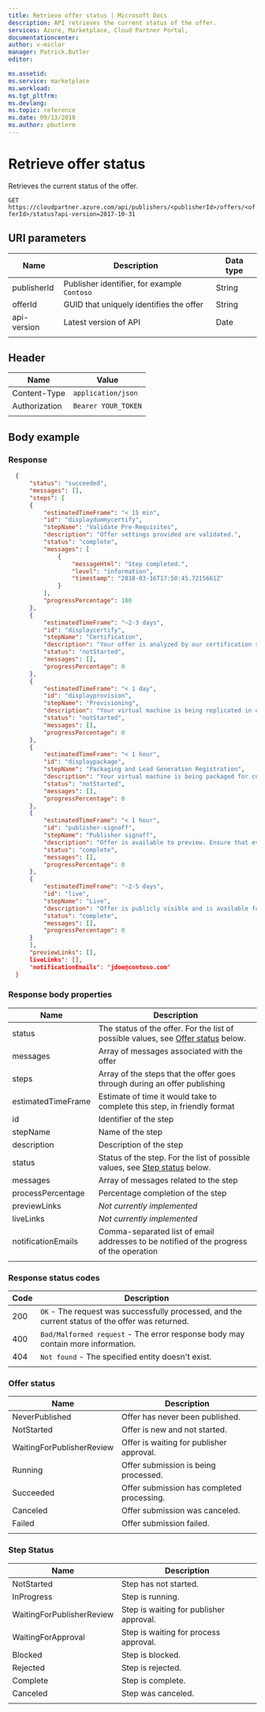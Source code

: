 ```yaml
---
title: Retrieve offer status | Microsoft Docs
description: API retrieves the current status of the offer.
services: Azure, Marketplace, Cloud Partner Portal, 
documentationcenter:
author: v-miclar
manager: Patrick.Butler  
editor:

ms.assetid: 
ms.service: marketplace
ms.workload: 
ms.tgt_pltfrm: 
ms.devlang: 
ms.topic: reference
ms.date: 09/13/2018
ms.author: pbutlerm
---
```



Retrieve offer status 
=====================

Retrieves the current status of the offer.

  `GET  https://cloudpartner.azure.com/api/publishers/<publisherId>/offers/<offerId>/status?api-version=2017-10-31`

URI parameters
--------------

|  **Name**       |   **Description**                            |  **Data type** |
|  -------------  |  ------------------------------------------  |  ------------  |
|  publisherId    | Publisher identifier, for example `Contoso`  |     String     |
|  offerId        | GUID that uniquely identifies the offer      |     String     |
|  api-version    | Latest version of API                        |     Date       |
|  |  |


Header
------

|  Name           |  Value               |
|  -------------  | -------------------  |
|  Content-Type   |  `application/json`  |
|  Authorization  | `Bearer YOUR_TOKEN`  |
|  |  |


Body example
------------

### Response

``` json
  {
      "status": "succeeded",
      "messages": [],
      "steps": [
      {
          "estimatedTimeFrame": "< 15 min",
          "id": "displaydummycertify",
          "stepName": "Validate Pre-Requisites",
          "description": "Offer settings provided are validated.",
          "status": "complete",
          "messages": [
              {
                  "messageHtml": "Step completed.",
                  "level": "information",
                  "timestamp": "2018-03-16T17:50:45.7215661Z"
              }
          ],       
          "progressPercentage": 100
      },
      {
          "estimatedTimeFrame": "~2-3 days",
          "id": "displaycertify",
          "stepName": "Certification",
          "description": "Your offer is analyzed by our certification systems for issues.",
          "status": "notStarted",
          "messages": [],
          "progressPercentage": 0
      },
      {
          "estimatedTimeFrame": "< 1 day",
          "id": "displayprovision",
          "stepName": "Provisioning",
          "description": "Your virtual machine is being replicated in our production systems.",
          "status": "notStarted",
          "messages": [],
          "progressPercentage": 0
      },
      {
          "estimatedTimeFrame": "< 1 hour",
          "id": "displaypackage",
          "stepName": "Packaging and Lead Generation Registration",
          "description": "Your virtual machine is being packaged for customers. Additionally, lead systems are being configured and set up.",
          "status": "notStarted",
          "messages": [],
          "progressPercentage": 0
      },
      {
          "estimatedTimeFrame": "< 1 hour",
          "id": "publisher-signoff",
          "stepName": "Publisher signoff",
          "description": "Offer is available to preview. Ensure that everything looks good before making your offer live.",
          "status": "complete",
          "messages": [],
          "progressPercentage": 0
      },
      {
          "estimatedTimeFrame": "~2-5 days",
          "id": "live",
          "stepName": "Live",
          "description": "Offer is publicly visible and is available for purchase.",
          "status": "complete",
          "messages": [],
          "progressPercentage": 0
      }
      ],
      "previewLinks": [],
      liveLinks": [],
      "notificationEmails": "jdoe@contoso.com"
  } 
```


### Response body properties

|  **Name**             |    **Description**                                                                             |
| --------------------  |   -------------------------------------------------------------------------------------------- |
|  status               | The status of the offer. For the list of possible values, see [Offer status](#offer-status) below. |
|  messages             | Array of messages associated with the offer                                                    |
|  steps                | Array of the steps that the offer goes through during an offer publishing                      |
|  estimatedTimeFrame   | Estimate of time it would take to complete this step, in friendly format                       |
|  id                   | Identifier of the step                                                                         |
|  stepName             | Name of the step                                                                               |
|  description          | Description of the step                                                                        |
|  status               | Status of the step. For the list of possible values, see [Step status](#step-status) below.    |
|  messages             | Array of messages related to the step                                                          |
|  processPercentage    | Percentage completion of the step                                                              |
|  previewLinks         | *Not currently implemented*                                                                    |
|  liveLinks            | *Not currently implemented*                                                                    |
|  notificationEmails   | Comma-separated list of email addresses to be notified of the progress of the operation        |
|  |  |


### Response status codes

| **Code** |   **Description**                                                                                 |
| -------  |   ----------------------------------------------------------------------------------------------- |
|  200     |  `OK` - The request was successfully processed, and the current status of the offer was returned. |
|  400     | `Bad/Malformed request` - The error response body may contain more information.                 |
|  404     | `Not found` - The specified entity doesn't exist.                                                |
|  |  |


### Offer status

|  **Name**                    |    **Description**                                       |
|  --------------------------  |  ------------------------------------------------------  |
|  NeverPublished              | Offer has never been published.                          |
|  NotStarted                  | Offer is new and not started.                            |
|  WaitingForPublisherReview   | Offer is waiting for publisher approval.                 |
|  Running                     | Offer submission is being processed.                     |
|  Succeeded                   | Offer submission has completed processing.               |
|  Canceled                    | Offer submission was canceled.                           |
|  Failed                      | Offer submission failed.                                 |
|  |  |


### Step Status

|  **Name**                    |    **Description**                           |
|  -------------------------   |  ------------------------------------------  |
|  NotStarted                  | Step has not started.                        |
|  InProgress                  | Step is running.                             |
|  WaitingForPublisherReview   | Step is waiting for publisher approval.      |
|  WaitingForApproval          | Step is waiting for process approval.        |
|  Blocked                     | Step is blocked.                             |
|  Rejected                    | Step is rejected.                            |
|  Complete                    | Step is complete.                            |
|  Canceled                    | Step was canceled.                           |
|  |  |
